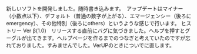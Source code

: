 新しいソフトを開発しました。随時書き込みます。　アップデートはマイナー（小数点以下）、デフォルト（普通の数字が上がる）、エマージェンシー（後ろにemergency）、その他特別（後ろにothers）というような感じで行います。
ヒストリー
Ver β(1.0)　リリースする直前にバグに気づきました。ヘルプを押すとグーグルが出てきます。ヘルプページを作るまでのつなぎと考えていたのですが忘れておりました。すみませんでした。VerUPのときについでに直します。

